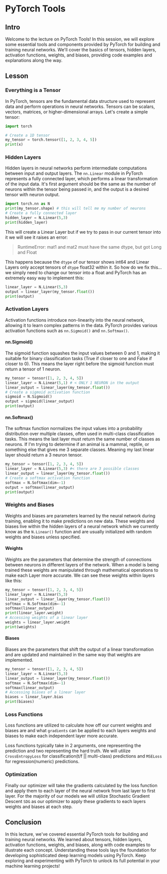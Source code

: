 # PyTorch Tools

## Intro

Welcome to the lecture on PyTorch Tools! In this session, we will explore some essential tools and components provided by PyTorch for building and training neural networks. We'll cover the basics of tensors, hidden layers, activation functions, weights, and biases, providing code examples and explanations along the way.

## Lesson

### Everything is a Tensor

In PyTorch, tensors are the fundamental data structure used to represent data and perform operations in neural networks. Tensors can be scalars, vectors, matrices, or higher-dimensional arrays. Let's create a simple tensor:

```python
import torch

# Create a 1D tensor
my_tensor = torch.tensor([1, 2, 3, 4, 5])
print(x)
```

### Hidden Layers

Hidden layers in neural networks perform intermediate computations between input and output layers. The `nn.Linear` module in PyTorch represents a fully connected layer, which performs a linear transformation of the input data. It's first argument should be the same as the number of neurons within the tensor being passed in, and the output is a desired tensor with neuron output.

```python
import torch.nn as N
print(my_tensor.shape) # this will tell me my number of neurons
# Create a fully connected layer
hidden_layer = N.Linear(5,3)
print(hidden_layer)
```

This will create a Linear Layer but if we try to pass in our current tensor into it we will see it raises an error:

> RuntimeError: mat1 and mat2 must have the same dtype, but got Long and Float

This happens because the `dtype` of our tensor shows int64 and Linear Layers only accept tensors of `dtype` float32 within it. So how do we fix this... we simply need to change our tensor into a float and PyTorch has an extremely easy way to implement this:

```python
linear_layer = N.Linear(5,3)
output = linear_layer(my_tensor.float())
print(output)
```

### Activation Layers

Activation functions introduce non-linearity into the neural network, allowing it to learn complex patterns in the data. PyTorch provides various activation functions such as `nn.Sigmoid()` and `nn.Softmax()`.

#### nn.Sigmoid()

The sigmoid function squashes the input values between 0 and 1, making it suitable for binary classification tasks (True if closer to one and False if closer to 0). This means the layer right before the sigmoid function must return a tensor of 1 neuron.

```python
my_tensor = tensor([1, 2, 3, 4, 5])
linear_layer = N.Linear(5,1) # < ONLY 1 NEURON in the output
linear_output = linear_layer(my_tensor.float())
# Create a sigmoid activation function
sigmoid = N.Sigmoid()
output = sigmoid(linear_output)
print(output)
```

#### nn.Softmax()

The softmax function normalizes the input values into a probability distribution over multiple classes, often used in multi-class classification tasks. This means the last layer must return the same number of classes as neurons. If I'm trying to determine if an animal is a mammal, reptile, or something else that gives me 3 separate classes. Meaning my last linear layer should return a 3 neuron tensor.

```python
my_tensor = tensor([1, 2, 3, 4, 5])
linear_layer = N.Linear(5,3) #< there are 3 possible classes
linear_output = linear_layer(my_tensor.float())
# Create a softmax activation function
softmax = N.Softmax(dim=-1)
output = softmax(linear_output)
print(output)
```

### Weights and Biases

Weights and biases are parameters learned by the neural network during training, enabling it to make predictions on new data. These weights and biases live within the hidden layers of a neural network which we currently know as the `N.Linear()` function and are usually initialized with random weights and biases unless specified.

#### Weights

Weights are the parameters that determine the strength of connections between neurons in different layers of the network. When a model is being trained these weights are manipulated through mathematical operations to make each Layer more accurate. We can see these weights within layers like this:

```python
my_tensor = tensor([1, 2, 3, 4, 5])
linear_layer = N.Linear(5,3)
linear_output = linear_layer(my_tensor.float())
softmax = N.Softmax(dim=-1)
softmax(linear_output)
print(linear_layer.weight)
# Accessing weights of a linear layer
weights = linear_layer.weight
print(weights)
```

#### Biases

Biases are the parameters that shift the output of a linear transformation and are updated and maintained in the same way that weights are implemented.

```python
my_tensor = tensor([1, 2, 3, 4, 5])
linear_layer = N.Linear(5,3)
linear_output = linear_layer(my_tensor.float())
softmax = N.Softmax(dim=-1)
softmax(linear_output)
# Accessing biases of a linear layer
biases = linear_layer.bias
print(biases)
```

### Loss Functions

Loss functions are utilized to calculate how off our current weights and biases are and what `gradients` can be applied to each layers weights and biases to make each independent layer more accurate.

Loss functions typically take in 2 arguments, one representing the prediction and two representing the hard truth. We will utilize `CrossEntropyLoss` for classification(t/f || multi-class) predictions and `MSELoss` for regression(numeric) predictions.

### Optimization

Finally our optimizer will take the gradients calculated by the loss function and apply them to each layer of the neural network from last layer to first layer. For the majority of our models we will utilize Stochastic Gradient Descent `SDG` as our optimizer to apply these gradients to each layers weights and biases at each step.

## Conclusion

In this lecture, we've covered essential PyTorch tools for building and training neural networks. We learned about tensors, hidden layers, activation functions, weights, and biases, along with code examples to illustrate each concept. Understanding these tools lays the foundation for developing sophisticated deep learning models using PyTorch. Keep exploring and experimenting with PyTorch to unlock its full potential in your machine learning projects!
